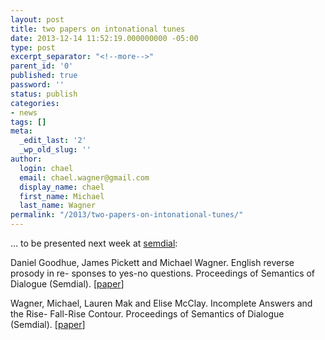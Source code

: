 ```yaml
---
layout: post
title: two papers on intonational tunes
date: 2013-12-14 11:52:19.000000000 -05:00
type: post
excerpt_separator: "<!--more-->"
parent_id: '0'
published: true
password: ''
status: publish
categories:
- news
tags: []
meta:
  _edit_last: '2'
  _wp_old_slug: ''
author:
  login: chael
  email: chael.wagner@gmail.com
  display_name: chael
  first_name: Michael
  last_name: Wagner
permalink: "/2013/two-papers-on-intonational-tunes/"
---
```

... to be presented next week at [semdial](http://www.illc.uva.nl/semdial/dialdam/programme.html):

Daniel Goodhue, James Pickett and Michael Wagner. English reverse prosody in re- sponses to yes-no questions. Proceedings of Semantics of Dialogue (Semdial). [[paper](http://www.illc.uva.nl/semdial/dialdam/papers/GoodhueEtal_dialdam.pdf)]

Wagner, Michael, Lauren Mak and Elise McClay. Incomplete Answers and the Rise- Fall-Rise Contour. Proceedings of Semantics of Dialogue (Semdial). [[paper](http://www.illc.uva.nl/semdial/dialdam/papers/WagnerEtal_dialdam.pdf)]

